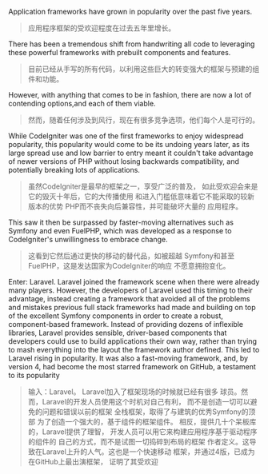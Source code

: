 Application frameworks have grown in popularity over the past five years.
>应用程序框架的受欢迎程度在过去五年里增长。

There has been a tremendous shift from handwriting all code to leveraging these
powerful frameworks with prebuilt components and features. 
>目前已经从手写的所有代码，以利用这些巨大的转变强大的框架与预建的组件和功能。

However, with anything that comes to be in fashion, there are now a lot of 
contending options,and each of them viable.
>然而，随着任何涉及到风行，现在有很多竞争选项，他们每个人是可行的。

While CodeIgniter was one of the first frameworks to enjoy widespread popularity,
this popularity would come to be its undoing years later, as its large spread use
and low barrier to entry meant it couldn't take advantage of newer versions of
PHP without losing backwards compatibility, and potentially breaking lots of
applications. 
>虽然CodeIgniter是最早的框架之一，享受广泛的普及，
如此受欢迎会来是它的毁灭十年后，它的大传播使用
和进入门槛低意味着它不能采取的较新版本的优势
PHP而不丧失向后兼容性，并可能破坏大量的
应用程序。

This saw it then be surpassed by faster-moving alternatives such as
Symfony and even FuelPHP, which was developed as a response to CodeIgniter's
unwillingness to embrace change.
>这看到它然后通过更快的移动的替代品，如被超越
Symfony和甚至FuelPHP，这是发达国家为CodeIgniter的响应
不愿意拥抱变化。

Enter: Laravel. Laravel joined the framework scene when there were already many
players. However, the developers of Laravel used this timing to their advantage,
instead creating a framework that avoided all of the problems and mistakes previous
full stack frameworks had made and building on top of the excellent Symfony
components in order to create a robust, component-based framework.
Instead of providing dozens of inflexible libraries, Laravel provides sensible,
driver-based components that developers could use to build applications their
own way, rather than trying to mash everything into the layout the framework
author defined. This led to Laravel rising in popularity. It was also a fast-moving
framework, and, by version 4, had become the most starred framework on GitHub,
a testament to its popularity
>输入：Laravel。 Laravel加入了框架现场的时候就已经有很多
球员。然而，Laravel的开发人员使用这个时机对自己有利，
而不是创造一切可以避免的问题和错误以前的框架
全栈框架，取得了与建筑的优秀Symfony的顶部
为了创造一个强大的，基于组件的框架组件。
相反，提供几十个呆板库的，Laravel提供了理智，
开发人员可以用它来构建应用程序基于驱动程序的组件的
自己的方式，而不是试图一切捣碎到布局的框架
作者定义。这导致在Laravel上升的人气。这也是一个快速移动
框架，并通过4版，已成为在GitHub上最出演框架，
证明了其受欢迎
